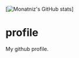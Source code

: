 [![Monatniz's GitHub stats](https://github-readme-stats.vercel.app/api?username=montanizstills&count_private=true&theme=tokyonight)]
# profile
My github profile.
